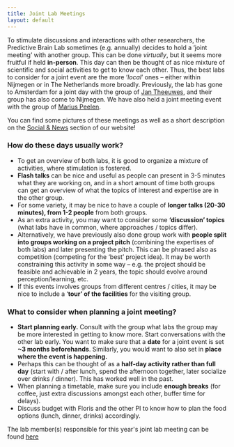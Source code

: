 ```yaml
---
title: Joint Lab Meetings
layout: default
---
```

To stimulate discussions and interactions with other researchers, the Predictive Brain Lab sometimes (e.g. annually) decides to hold a ‘joint meeting’ with another group. This can be done _virtually_, but it seems more fruitful if held **in-person**. This day can then be thought of as nice mixture of scientific and social activities to get to know each other. Thus, the best labs to consider for a joint event are the more ‘_local_’ ones – either within Nijmegen or in The Netherlands more broadly. Previously, the lab has gone to Amsterdam for a joint day with the group of [Jan Theeuwes](https://www.theeuweslab.com/), and their group has also come to Nijmegen. We have also held a joint meeting event with the group of [Marius Peelen](https://sites.google.com/site/peelenlab/). 

You can find some pictures of these meetings as well as a short description on the [Social & News](https://www.predictivebrainlab.com/social-news) section of our website!


### How do  these days usually work?
-	To get an overview of both labs, it is good to organize a mixture of activities, where stimulation is fostered. 
-	**Flash talks** can be nice and useful as people can present in 3-5 minutes what they are working on, and in a short amount of time both groups can get an overview of what the topics of interest and expertise are in the other group. 
-	For some variety, it may be nice to have a couple of **longer talks (20-30 minutes), from 1-2 people** from both groups. 
-	As an extra activity, you may want to consider some **‘discussion’ topics** (what labs have in common, where approaches / topics differ).
-	Alternatively, we have previously also done group work with **people split into groups working on a project pitch** (combining the expertises of both labs) and later presenting the pitch. This can be phrased also as competition (competing for the ‘best’ project idea). It may be worth constraining this activity in some way – e.g. the project should be feasible and achievable in 2 years, the topic should evolve around perception/learning, etc.
-	If this events involves groups from different centres / cities, it may be nice to include a ‘**tour’ of the facilities** for the visiting group. 

### What to consider when planning a joint meeting?
-	**Start planning early.** Consult with the group what labs the group may be more interested in getting to know more. Start conversations with the other lab early. You want to make sure that a **date** for a joint event is set **~3 months beforehands**. Similarly, you would want to also set in **place where the event is happening.**
-	Perhaps this can be thought of as a **half-day activity rather than full day** (start with / after lunch, spend the afternoon together, later socialize over drinks / dinner). This has worked well in the past. 
-	When planning a timetable, make sure you include **enough breaks** (for coffee, just extra discussions amongst each other, buffer time for delays).
-	Discuss budget with Floris and the other PI to know how to plan the food options (lunch, dinner, drinks) accordingly. 


The lab member(s) responsible for this year's joint lab meeting can be found [here](https://docs.google.com/spreadsheets/d/1W09KvN9FVWWYBkcqGhwcD5iK2kIDYqtECI7Z_KV7foc/edit#gid=0)
